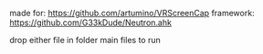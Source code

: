 made for: https://github.com/artumino/VRScreenCap
framework: https://github.com/G33kDude/Neutron.ahk

drop either file in folder main files to run
